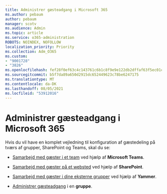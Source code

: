 ```yaml
---
title: Administrer gæsteadgang i Microsoft 365
ms.author: pebaum
author: pebaum
manager: scotv
ms.audience: Admin
ms.topic: article
ms.service: o365-administration
ROBOTS: NOINDEX, NOFOLLOW
localization_priority: Priority
ms.collection: Adm_O365
ms.custom:
- "9001728"
- "3826"
ms.openlocfilehash: fef28f0ef63c4c143761c6b1c8f9e9e122db2dffaf63f5ec01c914f89c9a7592
ms.sourcegitcommit: b5f7da89a650d2915dc652449623c78be6247175
ms.translationtype: MT
ms.contentlocale: da-DK
ms.lasthandoff: 08/05/2021
ms.locfileid: "53912016"
---
```

# <a name="manage-guest-access-in-microsoft-365"></a>Administrer gæsteadgang i Microsoft 365

Hvis du vil have en komplet vejledning til konfiguration af gæstedeling på tværs af grupper, SharePoint og Teams, skal du se: 

- [Samarbejd med gæster i et team](https://docs.microsoft.com/microsoft-365/solutions/collaborate-as-team?view=o365-worldwide) ved hjælp af **Microsoft Teams**. 

- [Samarbejd med gæster på et websted](https://docs.microsoft.com/microsoft-365/solutions/collaborate-in-site?view=o365-worldwide) ved hjælp af **SharePoint**. 

- [Samarbejd med gæster i dine eksterne grupper](https://docs.microsoft.com/yammer/work-with-external-users/create-and-manage-external-groups?redirectSourcePath=%252farticle%252f9ccd15ce-0efc-4dc1-81bc-4a424ab6f92a.aspx) ved hjælp af **Yammer**. 

- [Administrer gæsteadgang](https://docs.microsoft.com/microsoft-365/admin/create-groups/manage-guest-access-in-groups?view=o365-worldwide) i en **gruppe**.
